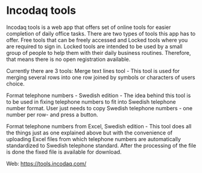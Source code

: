 # Incodaq tools

Incodaq tools is a web app that offers set of online tools for easier completion of daily office tasks.
There are two types of tools this app has to offer. Free tools that can be freely accessed and Locked tools where you are required to sign in.
Locked tools are intended to be used by a small group of people to help them with their daily business routines. Therefore, that means there is no open registration available.


Currently there are 3 tools:
Merge text lines tool -
This tool is used for merging several rows into one row joined by symbols or characters of users choice.


Format telephone numbers - Swedish edition -
The idea behind this tool is to be used in fixing telephone numbers to fit into Swedish telephone number format. User just needs to copy Swedish telephone numbers - one number per row- and press a button.


Format telephone numbers from Excel, Swedish edition -
This tool does all the things just as one explained above but with the convenience of uploading Excel files from which telephone numbers are automatically standardized to Swedish telephone standard. After the processing of the file is done the fixed file is available for download.



Web: https://tools.incodaq.com/